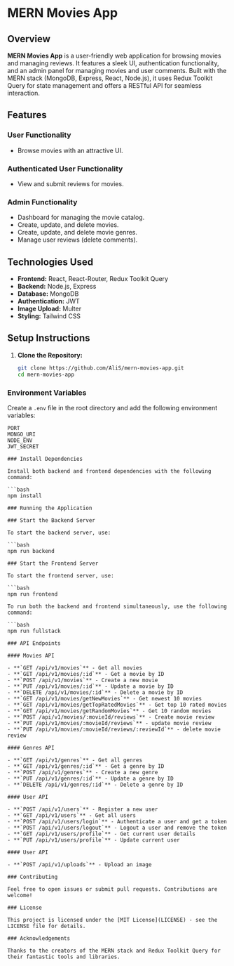 # MERN Movies App

## Overview

**MERN Movies App** is a user-friendly web application for browsing movies and managing reviews. It features a sleek UI, authentication functionality, and an admin panel for managing movies and user comments. Built with the MERN stack (MongoDB, Express, React, Node.js), it uses Redux Toolkit Query for state management and offers a RESTful API for seamless interaction.

## Features

### User Functionality

- Browse movies with an attractive UI.

### Authenticated User Functionality

- View and submit reviews for movies.

### Admin Functionality

- Dashboard for managing the movie catalog.
- Create, update, and delete movies.
- Create, update, and delete movie genres.
- Manage user reviews (delete comments).

## Technologies Used

- **Frontend:** React, React-Router, Redux Toolkit Query
- **Backend:** Node.js, Express
- **Database:** MongoDB
- **Authentication:** JWT
- **Image Upload:** Multer
- **Styling:** Tailwind CSS

## Setup Instructions

1. **Clone the Repository:**

   ```bash
   git clone https://github.com/AliS/mern-movies-app.git
   cd mern-movies-app
   ```

### Environment Variables

Create a `.env` file in the root directory and add the following environment variables:

````plaintext
PORT
MONGO_URI
NODE_ENV
JWT_SECRET

### Install Dependencies

Install both backend and frontend dependencies with the following command:

```bash
npm install

### Running the Application

### Start the Backend Server

To start the backend server, use:

```bash
npm run backend

### Start the Frontend Server

To start the frontend server, use:

```bash
npm run frontend

To run both the backend and frontend simultaneously, use the following command:

```bash
npm run fullstack

### API Endpoints

#### Movies API

- **`GET /api/v1/movies`** - Get all movies
- **`GET /api/v1/movies/:id`** - Get a movie by ID
- **`POST /api/v1/movies`** - Create a new movie
- **`PUT /api/v1/movies/:id`** - Update a movie by ID
- **`DELETE /api/v1/movies/:id`** - Delete a movie by ID
- **`GET /api/v1/movies/getNewMovies`** - Get newest 10 movies
- **`GET /api/v1/movies/getTopRatedMovies`** - Get top 10 rated movies
- **`GET /api/v1/movies/getRandomMovies`** - Get 10 random movies
- **`POST /api/v1/movies/:movieId/reviews`** - Create movie review
- **`PUT /api/v1/movies/:movieId/reviews`** - update movie review
- **`PUT /api/v1/movies/:movieId/reviews/:reviewId`** - delete movie review

#### Genres API

- **`GET /api/v1/genres`** - Get all genres
- **`GET /api/v1/genres/:id`** - Get a genre by ID
- **`POST /api/v1/genres`** - Create a new genre
- **`PUT /api/v1/genres/:id`** - Update a genre by ID
- **`DELETE /api/v1/genres/:id`** - Delete a genre by ID

#### User API

- **`POST /api/v1/users`** - Register a new user
- **`GET /api/v1/users`** - Get all users
- **`POST /api/v1/users/login`** - Authenticate a user and get a token
- **`POST /api/v1/users/logout`** - Logout a user and remove the token
- **`GET /api/v1/users/profile`** - Get current user details
- **`PUT /api/v1/users/profile`** - Update current user

#### User API

- **`POST /api/v1/uploads`** - Upload an image

### Contributing

Feel free to open issues or submit pull requests. Contributions are welcome!

### License

This project is licensed under the [MIT License](LICENSE) - see the LICENSE file for details.

### Acknowledgements

Thanks to the creators of the MERN stack and Redux Toolkit Query for their fantastic tools and libraries.

````
